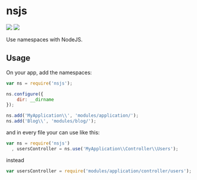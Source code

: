 nsjs
===========
![](https://img.shields.io/npm/v/nsjs.svg) ![](https://img.shields.io/npm/dm/nsjs.svg)

Use namespaces with NodeJS.

## Usage
On your app, add the namespaces:
```js
var ns = require('nsjs');

ns.configure({
    dir: __dirname
});

ns.add('MyApplication\\', 'modules/application/');
ns.add('Blog\\', 'modules/blog/');
```
and in every file your can use like this:
```js
var ns = require('nsjs')
  , usersController = ns.use('MyApplication\\Controller\\Users');
```
instead
```js
var usersController = require('modules/application/controller/users');
```